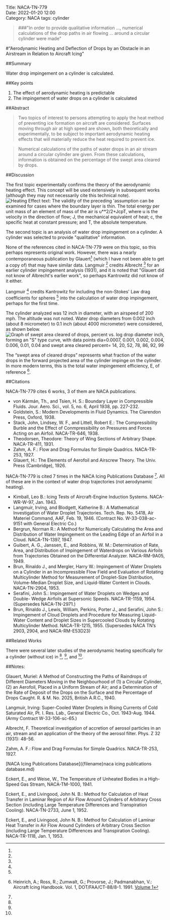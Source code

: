 Title: NACA-TN-779    
Date: 2022-01-20 12:00  
Category: NACA
tags: cylinder

> ###"In order to provide qualitative information ..., numerical calculations of the drop paths in air flowing ... around a circular cylinder were made"  

#“Aerodynamic Heating and Deflection of Drops by an Obstacle in an Airstream in Relation to Aircraft Icing"


##Summary 

Water drop impingement on a cylinder is calculated.

##Key points

1. The effect of aerodynamic heating is predictable
2. The impingement of water drops on a cylinder is calculated

##Abstract

>Two topics of interest to persons attempting to apply 
the heat method of preventing ice formation on aircraft 
are considered. Surfaces moving through air at high speed 
are shown, both theoretically and experimentally, to be 
subject to important aerodynamic heating effects that will 
materially reduce the heat required to prevent ice. 

>Numerical calculations of the paths of water drops 
in an air stream around a circular cylinder are given. 
From these calculations, information is obtained on the 
percentage of the swept area cleared by drops.  

##Discussion

The first topic experimentally confirms the theory of the aerodynamic heating effect.  This concept will be used extensively in subsequent works (although they may not necessarily cite this technical note).  
    ![Heating Effect text:  The validity of the preceding 'assumption can be examined for cases where the boundary layer is thin.
The total energy per unit mass of an element of mass of the air is u**2/2+J*cp*T, 
where u is the velocity in the direction of flow;
J, the mechanical equivalent of heat;
c, the specific heat at constant pressure; 
and T, the absolute temperature.](images/naca-tn-779/heating-effect.png "The heating effect")

The second topic is an analysis of water drop impingement on a cylinder. 
A cylinder was selected to provide "qualitative" information. 

None of the references cited in NACA-TN-779 were on this topic, so this perhaps represents original work. 
However, there was a nearly contemporaneous publication by Glauert[^2] 
(which I have not been able to get a copy of) that may have similar data.
Langmuir [^3] credits Albrecht [^4] for an earlier cylinder impingement analysis (1931), 
and it is noted that "Glauert did not know of Albrecht's earlier work", 
so perhaps Kantrowitz did not know of it either.

Langmuir [^3] credits Kantrowitz for including the non-Stokes' Law drag coefficients for spheres [^5] 
into the calculation of water drop impingement, perhaps for the first time.

The cylinder analyzed was 12 inch in diameter, with an airspeed of 200 mph. 
The altitude was not noted. Water drop diameters from 0.002 inch (about 8 micrometer) to 0.1 inch 
(about 4000 micrometer) were considered, as shown below.
![Graph of swept area cleared of drops, percent vs. log drop diameter inch, forming an "S" type curve, 
with data points dia=0.0007, 0.001, 0.002, 0.004, 0.006, 0.01, 0.04 
and swept area cleared percent= 14, 20, 52, 78, 86, 92, 99
](images/naca-tn-779/tn-779-area.png "Swept area cleared of drops")

The “swept area of cleared drops” represents what fraction of the water drops in the 
forward projected area of the cylinder impinge on the cylinder. 
In more modern terms, this is the total water impingement efficiency, E, of reference [^6].  

##Citations

NACA-TN-779 cites 6 works, 3 of them are NACA publications.

- von Kármán, Th., and Tsien, H. S.: Boundary Layer in Compressible Fluids. Jour. Aero. Sci., vol. 5, no. 6, April 1938, pp. 227-232.
- Goldstein, S.: Modern Developments in Fluid Dynamics. The Clarendon Press, Oxford, 1938.
- Stack, John, Lindsey, W. F., and Littell, Robert E.: The Compressibility Burble and the Effect of Conmpressibility on Pressures and Forces Acting on an Airfoil. NACA-TR-646, 1938.
- Theodorsen, Theodore: Theory of Wing Sections of Arbitrary Shape. NACA-TR-411, 1931.
- Zahm, A. F.: Flow and Drag Formulas for Simple Quadrics. NACA-TR-253, 1927.
- Glauert, H.: The Elements of Aerofoil and Airscrew Theory. The Univ. Press (Cambridge), 1926.

NACA-TN-779 is cited 7 times in the NACA Icing Publications Database [^7]. All of these are in the context of water drop trajectories (not aerodynamic heating). 

- Kimball, Leo B.: Icing Tests of Aircraft-Engine Induction Systems. NACA-WR-W-97, Jan. 1943.
- Langmuir, Irving, and Blodgett, Katherine B.: A Mathematical Investigation of Water Droplet Trajectories. Tech. Rep. No. 5418, Air Materiel Command, AAF, Feb. 19, 1946. (Contract No. W-33-038-ac-9151 with General Electric Co.) 
- Bergrun, Norman R.: A Method for Numerically Calculating the Area and Distribution of Water Impingement on the Leading Edge of an Airfoil in a Cloud. NACA-TN-1397, 1947.
- Guibert, A. G., Janssen, E., and Robbins, W. M.: Determination of Rate, Area, and Distribution of Impingement of Waterdrops on Various Airfoils from Trajectories Obtained on the Differential Analyzer. NACA-RM-9A05, 1949.
- Brun, Rinaldo J., and Mergler, Harry W.: Impingement of Water Droplets on a Cylinder in an Incompressible Flow Field and Evaluation of Rotating Multicylinder Method for Measurement of Droplet-Size Distribution, Volume-Median Droplet Size, and Liquid-Water Content in Clouds. NACA-TN-2904, 1953.
- Serafini, John S.: Impingement of Water Droplets on Wedges and Double- Wedge Airfoils at Supersonic Speeds. NACA-TR-1159, 1954. (Supersedes NACA-TN-2971.)
- Brun, Rinaldo J., Lewis, William, Perkins, Porter J., and Serafini, John S.: Impingement of Cloud Droplets and Procedure for Measuring Liquid-Water Content and Droplet Sizes in Supercooled Clouds by Rotating Multicylinder Method. NACA-TR-1215, 1955. (Supersedes NACA TN’s 2903, 2904, and NACA-RM-E53D23)

##Related Works

There were several later studies of the aerodynamic heating specifically for a cylinder (without ice) in [^8], [^9], and [^10].

##Notes:
[^1]: Kantrowitz, Arthur, Aerodynamic Heating and Deflection of Drops by an Obstacle in an Airstream in Relation to Aircraft Icing. NACA-TN-779, 1940.
[^2]:
Glauert, Muriel: A Method of Constructing the Paths of Raindrops of Different Diameters Moving in the Neighbourhood of (1) a Circular Cylinder, (2) an Aerofoil, Placed in a Uniform Stream of Air; and a Determination of the Rate of Deposit of the Drops on the Surface and the Percentage of Drops Caught. R. & M. No. 2025, British A.R.C., 1940.
[^3]:
Langmuir, Irving: Super-Cooled Water Droplets in Rising Currents of Cold Saturated Air, Pt. I. Res. Lab., General Electric Co., Oct. 1943-Aug. 1944. (Army Contract W-33-106-sc-65.)
[^4]:
Albrecht, F. Theoretical investigation of accretion of aerosol particles in an air, stream and an application of the theory of the aerosol filter. Phys. Z 32 (1931): 48-56.
[^5]:
Zahm, A. F.: Flow and Drag Formulas for Simple Quadrics. NACA-TR-253, 1927.
[^6]: Heinrich, A.; Ross, R.; Zumwalt, G.; Provorse, J.; Padmanabhan, V.: Aircraft Icing Handbook. Vol. 1, DOT/FAA/CT-88/8-1. 1991.  [Volume 1](https://apps.dtic.mil/sti/pdfs/ADA238039.pdf)  
[^7]: 
[NACA Icing Publications Database]({filename}naca icing publications database.md)  
[^8]:
Eckert, E., and Weise, W., The Temperature of Unheated Bodies in a High-Speed Gas Stream, NACA-TM-1000, 1941.
[^9]:
Eckert, E., and Livingood, John N. B.: Method for Calculation of Heat Transfer in Laminar Region of Air Flow Around Cylinders of Arbitrary Cross Section (including Large Temperature Differences and Transpiration Cooling). NACA-TN-2733, June 1, 1952.
[^10]:
Eckert, E., and Livingood, John N. B.: Method for Calculation of Laminar Heat Transfer in Air Flow Around Cylinders of Arbitrary Cross Section (including Large Temperature Differences and Transpiration Cooling). NACA-TR-1118, Jan. 1, 1953.
